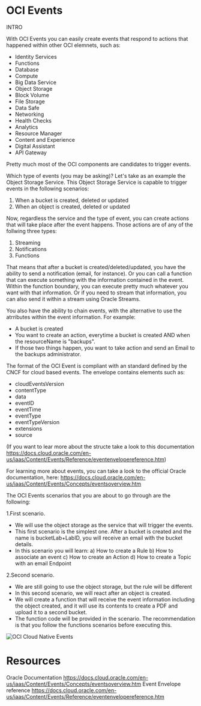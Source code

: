 # OCI Events
INTRO

With OCI Events you can easily create events that respond to actions that happened within other OCI elemnets, such as:

- Identity Services
- Functions
- Database
- Compute
- Big Data Service
- Object Storage
- Block Volume 
- File Storage
- Data Safe
- Networking
- Health Checks
- Analytics
- Resource Manager
- Content and Experience
- Digital Assistant
- API Gateway

Pretty much most of the OCI components are candidates to trigger events.

Which type of events (you may be asking)? Let's take as an example the Object Storage Service. This Object Storage Service is capable to trigger events in the following scenarios:

1. When a bucket is created, deleted or updated
2. When an object is created, deleted or updated

Now, regardless the service and the type of event, you can create actions that will take place after the event happens. Those actions are of any of the follwing three types:

1. Streaming
2. Notifications
3. Functions

That means that after a bucket is created/deleted/updated, you have the ability to send a notification (email, for instance). Or you can call a function that can execute something with the information contained in the event. Within the function boundary, you can execute pretty much whatever you want with that information.
Or if you need to stream that information, you can also send it within a stream using Oracle Streams.

You also have the ability to chain events, with the alternative to use the atrributes within the event information. For example:
- A bucket is created
- You want to create an action, everytime a bucket is created AND when the resourceName is "backups". 
- If those two things happen, you want to take action and send an Email to the backups administrator.

The format of the OCI Event is compliant with an standard defined by the CNCF for cloud based events. The envelope contains elements such as:

- cloudEventsVersion
- contentType
- data
- eventID
- eventTime
- eventType
- eventTypeVersion
- extensions
- source

(If you want to lear more about the structe take a look to this documentation https://docs.cloud.oracle.com/en-us/iaas/Content/Events/Reference/eventenvelopereference.htm)

For learning more about events, you can take a look to the official Oracle documentation, here: https://docs.cloud.oracle.com/en-us/iaas/Content/Events/Concepts/eventsoverview.htm

The OCI Events scenarios that you are about to go through are the following:

1.First scenario.
- We will use the object storage as the service that will trigger the events.
- This first scenario is the simplest one. After a bucket is created and the name is bucketLab+LabID, you will receive an email with the bucket details.
- In this scenario you will learn:
	a) How to create a Rule
	b) How to associate an event
	c) How to create an Action
	d) How to create a Topic with an email Endpoint

2.Second scenario.
- We are still going to use the object storage, but the rule will be different
- In this second scenario, we will react after an object is created. 
- We will create a function that will receive the event information including the object created, and it will use its contents to create a PDF and upload it to a second bucket.
- The function code will be provided in the scenario. The recommendation is that you follow the functions scenarios before executing this.

![OCI Cloud Native Events](/RedExpertAlliance/courses/oci-course/infrastructure-events-notifications-streaming-oci/assets/intro.PNG)


# Resources

Oracle Documentation https://docs.cloud.oracle.com/en-us/iaas/Content/Events/Concepts/eventsoverview.htm
Event Envelope reference https://docs.cloud.oracle.com/en-us/iaas/Content/Events/Reference/eventenvelopereference.htm